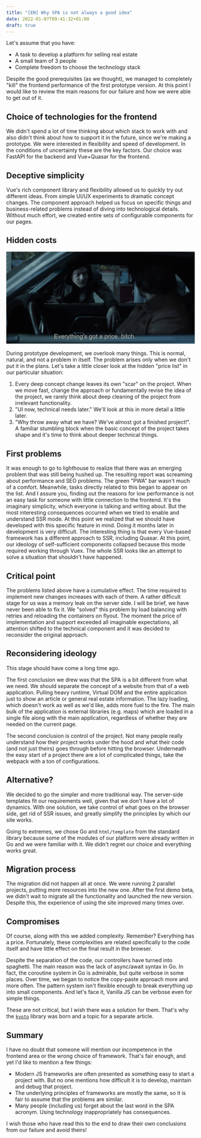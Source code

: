 ```yaml
---
title: "[EN] Why SPA is not always a good idea"
date: 2022-01-07T09:41:32+01:00
draft: true
---
```


Let's assume that you have:

- A task to develop a platform for selling real estate
- A small team of 3 people
- Complete freedom to choose the technology stack

Despite the good prerequisites (as we thought), we managed to completely "kill" the frontend performance of the first prototype version.
At this point I would like to review the main reasons for our failure and how we were able to get out of it.

<!--more-->

## Choice of technologies for the frontend

We didn't spend a lot of time thinking about which stack to work with and also didn't think about how to support it in the future, since we're making a prototype. We were interested in flexibility and speed of development. In the conditions of uncertainty these are the key factors. Our choice was FastAPI for the backend and Vue+Quasar for the frontend.

## Deceptive simplicity

Vue's rich component library and flexibility allowed us to quickly try out different ideas. From simple UI/UX experiments to dramatic concept changes. The component approach helped us focus on specific things and business-related problems instead of diving into technological details. Without much effort, we created entire sets of configurable components for our pages.

## Hidden costs

![meme](/why-spa-is-not-always-a-good-idea-1.jpg)

During prototype development, we overlook many things. This is normal, natural, and not a problem in itself. The problem arises only when we don't put it in the plans. Let's take a little closer look at the hidden "price list" in our particular situation:

1. Every deep concept change leaves its own "scar" on the project. When we move fast, change the approach or fundamentally revise the idea of the project, we rarely think about deep cleaning of the project from irrelevant functionality.
2. "UI now, technical needs later." We'll look at this in more detail a little later.
3. "Why throw away what we have? We've almost got a finished project!". A familiar stumbling block when the basic concept of the project takes shape and it's time to think about deeper technical things.

## First problems

It was enough to go to lighthouse to realize that there was an emerging problem that was still being hushed up. The resulting report was screaming about performance and SEO problems. The green "PWA" bar wasn't much of a comfort. Meanwhile, tasks directly related to this began to appear on the list. And I assure you, finding out the reasons for low performance is not an easy task for someone with little connection to the frontend. It's the imaginary simplicity, which everyone is talking and writing about. But the most interesting consequences occurred when we tried to enable and understand SSR mode. At this point we realized that we should have developed with this specific feature in mind. Doing it months later in development is very difficult. The interesting thing is that every Vue-based framework has a different approach to SSR, including Quasar. At this point, our ideology of self-sufficient components collapsed because this mode required working through Vuex. The whole SSR looks like an attempt to solve a situation that shouldn't have happened.

## Critical point

The problems listed above have a cumulative effect. The time required to implement new changes increases with each of them. A rather difficult stage for us was a memory leak on the server side. I will be brief, we have never been able to fix it. We "solved" this problem by load balancing with retries and reloading the containers on flyout. The moment the price of implementation and support exceeded all imaginable expectations, all attention shifted to the technical component and it was decided to reconsider the original approach.

## Reconsidering ideology

This stage should have come a long time ago.

The first conclusion we drew was that the SPA is a bit different from what we need. We should separate the concept of a website from that of a web application. Pulling heavy runtime, Virtual DOM and the entire application just to show an article or general real estate information. The lazy loading, which doesn't work as well as we'd like, adds more fuel to the fire. The main bulk of the application is external libraries (e.g. maps) which are loaded in a single file along with the main application, regardless of whether they are needed on the current page.

The second conclusion is control of the project. Not many people really understand how their project works under the hood and what their code (and not just theirs) goes through before hitting the browser. Underneath the easy start of a project there are a lot of complicated things, take the webpack with a ton of configurations.

## Alternative?

We decided to go the simpler and more traditional way. The server-side templates fit our requirements well, given that we don't have a lot of dynamics. With one solution, we take control of what goes on the browser side, get rid of SSR issues, and greatly simplify the principles by which our site works.  

Going to extremes, we chose Go and `html/template` from the standard library because some of the modules of our platform were already written in Go and we were familiar with it. We didn't regret our choice and everything works great.

## Migration process

The migration did not happen all at once. We were running 2 parallel projects, putting more resources into the new one. After the first demo beta, we didn't wait to migrate all the functionality and launched the new version. Despite this, the experience of using the site improved many times over.

## Compromises

Of course, along with this we added complexity. Remember? Everything has a price. Fortunately, these complexities are related specifically to the code itself and have little effect on the final result in the browser.

Despite the separation of the code, our controllers have turned into spaghetti. The main reason was the lack of async/await syntax in Go. In fact, the coroutine system in Go is admirable, but quite verbose in some places. Over time, we began to notice the copy-paste approach more and more often. The pattern system isn't flexible enough to break everything up into small components. And let's face it, Vanilla JS can be verbose even for simple things.

These are not critical, but I wish there was a solution for them. That's why the [`kyoto`](https://github.com/kyoto-framework/kyoto) library was born and a topic for a separate article.

## Summary

I have no doubt that someone will mention our incompetence in the frontend area or the wrong choice of framework. That's fair enough, and yet I'd like to mention a few things:

- Modern JS frameworks are often presented as something easy to start a project with. But no one mentions how difficult it is to develop, maintain and debug that project.
- The underlying principles of frameworks are mostly the same, so it is fair to assume that the problems are similar.
- Many people (including us) forget about the last word in the SPA acronym. Using technology inappropriately has consequences.

I wish those who have read this to the end to draw their own conclusions from our failure and avoid theirs!
